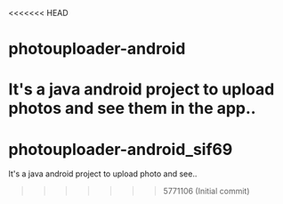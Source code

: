 <<<<<<< HEAD
# photouploader-android
It's a java android project to upload photos and see them in the app..
=======
# photouploader-android_sif69
It's a java android project to upload photo and see..
>>>>>>> 5771106 (Initial commit)
